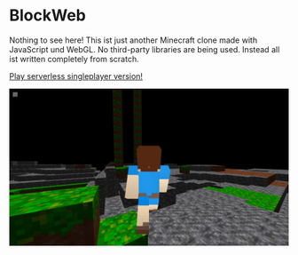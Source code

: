# BlockWeb

Nothing to see here! This ist just another Minecraft clone made with JavaScript und WebGL. No
third-party libraries are being used. Instead all ist written completely from scratch.

[Play serverless singleplayer version!](https://guckstift.github.io/BlockWeb)

![Latest screenshot](./screenshots/2018-12-05.jpg)
